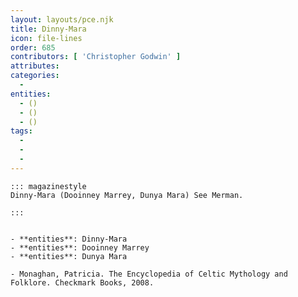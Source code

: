 ```yaml
---
layout: layouts/pce.njk
title: Dinny-Mara
icon: file-lines
order: 685
contributors: [ 'Christopher Godwin' ]
attributes:
categories:
  - 
entities:
  - ()
  - ()
  - ()
tags:
  - 
  - 
  - 
---
```

``` tab [group1:Info]
::: magazinestyle
Dinny-Mara (Dooinney Marrey, Dunya Mara) See Merman.

:::
```
``` tab [group1:Attributes]
```
``` tab [group1:Entities]
- **entities**: Dinny-Mara
- **entities**: Dooinney Marrey
- **entities**: Dunya Mara
```
``` tab [group1:Sources]
- Monaghan, Patricia. The Encyclopedia of Celtic Mythology and Folklore. Checkmark Books, 2008.
```
